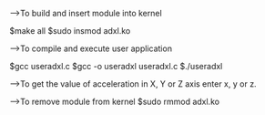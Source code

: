 -->To build and insert module into kernel

$make all
$sudo insmod adxl.ko


-->To compile and execute user application

$gcc useradxl.c
$gcc -o useradxl useradxl.c
$./useradxl


-->To get the value of acceleration in X, Y or Z axis enter x, y or z.


-->To remove module from kernel
$sudo rmmod adxl.ko
